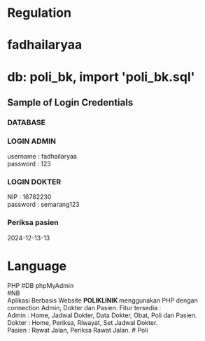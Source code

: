 # Regulation
<h1>fadhailaryaa</h1>
<h1>db: poli_bk, import 'poli_bk.sql'</h1>
<h2>Sample of Login Credentials</h2>
<h3>DATABASE</h3>
<h3>LOGIN ADMIN</h3>
username : fadhailaryaa<br>
password : 123
<br>
<h3>LOGIN DOKTER</h3>
NIP : 16782230<br>
password : semarang123
<br>
<h3>Periksa pasien</h3>
2024-12-13-13

# Language
PHP
#DB
phpMyAdmin
<br>
#NB <br>
Aplikasi Berbasis Website <b> POLIKLINIK </b> menggunakan PHP dengan connection Admin, Dokter dan Pasien.
Fitur tersedia : <br>
Admin : Home, Jadwal Dokter, Data Dokter, Obat, Poli dan Pasien. <br>
Dokter : Home, Periksa, Riwayat, Set Jadwal Dokter. <br>
Pasien : Rawat Jalan, Periksa Rawat Jalan.
#   P o l i 
 
 
